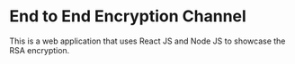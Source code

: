 # End to End Encryption Channel

This is a web application that uses React JS and Node JS to showcase the RSA encryption.
